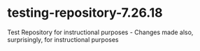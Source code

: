 # testing-repository-7.26.18
Test Repository for instructional purposes
    - Changes made also, surprisingly, for instructional purposes